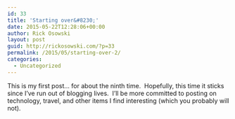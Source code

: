 ```yaml
---
id: 33
title: 'Starting over&#8230;'
date: 2015-05-22T12:28:06+00:00
author: Rick Osowski
layout: post
guid: http://rickosowski.com/?p=33
permalink: /2015/05/starting-over-2/
categories:
  - Uncategorized
---
```

This is my first post… for about the ninth time.  Hopefully, this time it sticks since I’ve run out of blogging lives.  I&#8217;ll be more committed to posting on technology, travel, and other items I find interesting (which you probably will not).